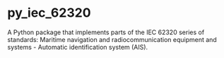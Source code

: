 # py_iec_62320
A Python package that implements parts of the IEC 62320 series of standards: Maritime navigation and radiocommunication equipment and systems - Automatic identification system (AIS).
